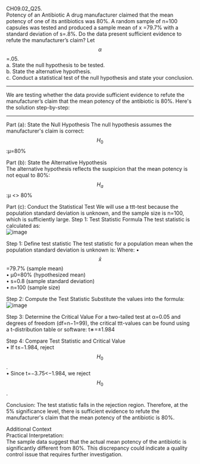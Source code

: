 CH09.02_Q25.  
Potency of an Antibiotic A drug manufacturer claimed that the mean potency of one of its antibiotics was 80%. A random sample of n=100 capsules was tested and produced a sample mean of x =79.7% with
a standard deviation of s=.8%. Do the data present sufficient evidence to refute the manufacturer’s claim? Let $$\alpha$$ =.05.  
a. State the null hypothesis to be tested.  
b. State the alternative hypothesis.  
c. Conduct a statistical test of the null hypothesis and state your conclusion.

---

We are testing whether the data provide sufficient evidence to refute the manufacturer’s claim that the mean potency of the antibiotic is 80%. Here's the solution step-by-step:

---
Part (a): State the Null Hypothesis
The null hypothesis assumes the manufacturer's claim is correct: $$H_0$$:μ=80%

Part (b): State the Alternative Hypothesis  
The alternative hypothesis reflects the suspicion that the mean potency is not equal to 80%:  $$H_a$$:μ <> 80%

Part (c): Conduct the Statistical Test
We will use a ttt-test because the population standard deviation is unknown, and the sample size is n=100, which is sufficiently large.
Step 1: Test Statistic Formula
The test statistic is calculated as:  
![image](https://github.com/user-attachments/assets/a1b0c2d5-636d-4ae0-b1cc-11f6cf9be226)

Step 1: Define test statistic
The test statistic for a population mean when the population standard deviation is unknown is:
Where:
•	$$\bar{x}$$ =79.7% (sample mean)  
•	μ0=80% (hypothesized mean)  
•	s=0.8 (sample standard deviation)  
•	n=100 (sample size)  

Step 2: Compute the Test Statistic
Substitute the values into the formula:  
![image](https://github.com/user-attachments/assets/98e6e1bc-a944-4d6a-b0d8-6d16732084b8)

Step 3: Determine the Critical Value
For a two-tailed test at α=0.05 and degrees of freedom (df=n−1=99), the critical ttt-values can be found using a t-distribution table or software:
t∗=±1.984

Step 4: Compare Test Statistic and Critical Value  
•	If t≤−1.984, reject $$H_0$$.  
•	Since t=−3.75<−1.984, we reject $$H_0$$.  


Conclusion:
The test statistic falls in the rejection region. Therefore, at the 5% significance level, there is sufficient evidence to refute the manufacturer's claim that the mean potency of the antibiotic is 80%.

Additional Context  
Practical Interpretation:  
The sample data suggest that the actual mean potency of the antibiotic is significantly different from 80%. This discrepancy could indicate a quality control issue that requires further investigation.

